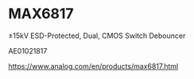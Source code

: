 # MAX6817
±15kV ESD-Protected, Dual, CMOS Switch Debouncer

AE01021817

https://www.analog.com/en/products/max6817.html
